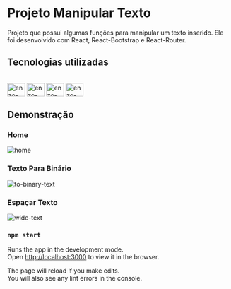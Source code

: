 # Projeto Manipular Texto
Projeto que possui algumas funções para manipular um texto inserido. Ele foi desenvolvido com React, React-Bootstrap e React-Router.

## Tecnologias utilizadas
<div style="display: inline_block"><br />
   <img align="center" alt="enzo-html" height="30" width="40" src='https://cdn.jsdelivr.net/gh/devicons/devicon/icons/html5/html5-original.svg' />
   <img align="center" alt="enzo-css" height="30" width="40" src='https://cdn.jsdelivr.net/gh/devicons/devicon/icons/css3/css3-original.svg' />
   <img align="center" alt="enzo-react" height="30" width="40" src='https://cdn.jsdelivr.net/gh/devicons/devicon/icons/react/react-original.svg'/>
   <img align="center" alt="enzo-mysql" height="30" width="40" src='https://cdn.jsdelivr.net/gh/devicons/devicon/icons/bootstrap/bootstrap-plain.svg' />
 </div>

## Demonstração
### Home
![home](https://user-images.githubusercontent.com/20730349/139726858-509cf7be-fcf9-44e5-9309-508e0d0abce9.PNG)

### Texto Para Binário
![to-binary-text](https://user-images.githubusercontent.com/20730349/139726876-501c683a-946e-4c37-8730-2c29931b2e74.PNG)

### Espaçar Texto
![wide-text](https://user-images.githubusercontent.com/20730349/139726892-ce4eb0aa-e3dc-4b74-88dd-cab33f0fb139.PNG)

### `npm start`

Runs the app in the development mode.\
Open [http://localhost:3000](http://localhost:3000) to view it in the browser.

The page will reload if you make edits.\
You will also see any lint errors in the console.
